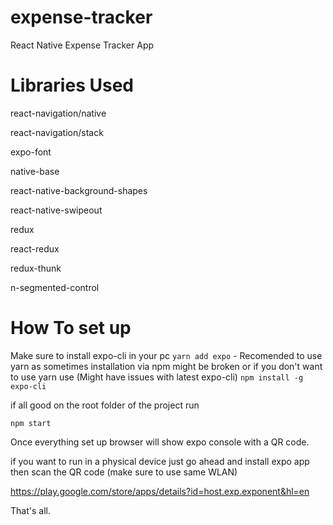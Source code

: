 # expense-tracker
React Native Expense Tracker App


# Libraries Used 
 react-navigation/native
 
 react-navigation/stack
 
 expo-font
 
 native-base
 
 react-native-background-shapes
 
 react-native-swipeout
 
 redux
 
 react-redux 
 
 redux-thunk
 
 n-segmented-control


# How To set up
Make sure to install expo-cli in your pc 
 `yarn add expo`     - Recomended to use yarn as sometimes installation via npm might be broken 
 or if you don't want to use yarn use (Might have issues with latest expo-cli)
`npm install -g expo-cli` 

if all good on the root folder of the project run

`npm start`

Once everything set up browser will show expo console with a QR code.

if you want to run in a physical device just go ahead and install expo app  then scan the QR code (make sure to use same WLAN)

https://play.google.com/store/apps/details?id=host.exp.exponent&hl=en

That's all.
